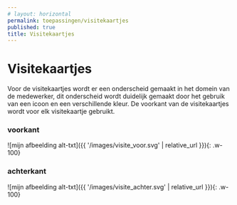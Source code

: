 ```yaml
---
# layout: horizontal
permalink: toepassingen/visitekaartjes
published: true
title: Visitekaartjes
---
```


# Visitekaartjes
Voor de visitekaartjes wordt er een onderscheid gemaakt in het domein van de medewerker, dit onderscheid wordt duidelijk gemaakt door het gebruik van een icoon en een verschillende kleur. De voorkant van de visitekaartjes wordt voor elk visitekaartje gebruikt.

### voorkant

![mijn afbeelding alt-txt]({{ '/images/visite_voor.svg' | relative_url }}){: .w-100}

### achterkant

![mijn afbeelding alt-txt]({{ '/images/visite_achter.svg' | relative_url }}){: .w-100}